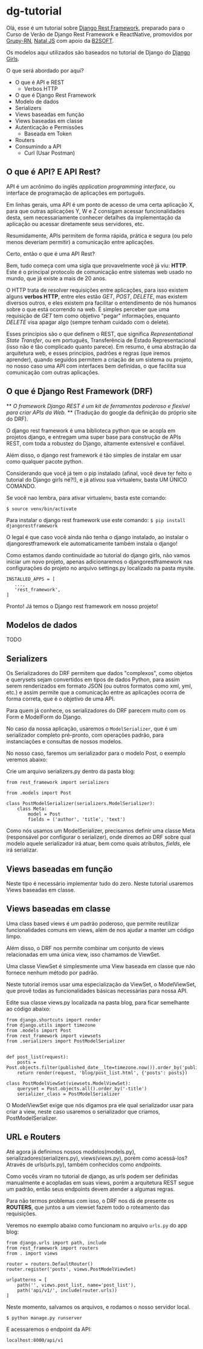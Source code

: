 # dg-tutorial

Olá, esse é um tutorial sobre [Django Rest Framework](https://www.django-rest-framework.org/), preparado para o Curso de Verão de Django Rest Framework e ReactNative, promovidos por [Grupy-RN](https://meetup.grupyrn.org/), [Natal JS](https://github.com/NatalJS) com apoio da [B2SOFT](https://b2soft.com.br/).

Os modelos aqui utilizados são baseados no tutorial de Django do [Django Girls](https://tutorial.djangogirls.org/pt/).

O que será abordado por aqui?

- O que é API e REST
    - Verbos HTTP
- O que é Django Rest Framework
- Modelo de dados
- Serializers
- Views baseadas em função
- Views baseadas em classe
- Autenticação e Permissões
    - Baseada em Token
- Routers
- Consumindo a API
    - Curl (Usar Postman)


## O que é API? E API Rest?

API é um acrônimo do inglês *application programming interface*, ou interface de programação de aplicações em português.

Em linhas gerais, uma API é um ponto de acesso de uma certa aplicação X, para que outras aplicações Y, W e Z consigam acessar funcionalidades desta, sem necessariamente conhecer detalhes da implementação da aplicação ou acessar diretamente seus servidores, etc.

Resumidamente, APIs permitem de forma rápida, prática e segura (ou pelo menos deveriam permitir) a comunicação entre aplicações.

Certo, então o que é uma API Rest?

Bem, tudo começa com uma sigla que provavelmente você já viu: **HTTP**. Este é o principal protocolo de comunicação entre sistemas web usado no mundo, que já existe a mais de 20 anos.

O HTTP trata de resolver requisições entre aplicações, para isso existem alguns **verbos HTTP**, entre eles estão *GET*, *POST*, *DELETE*, mas existem diversos outros, e eles existem pra facilitar o entendimento de nós humanos sobre o que está ocorrendo na web. É simples perceber que uma requisição de *GET* tem como objetivo "pegar" informações, enquanto *DELETE* visa apagar algo (sempre tenham cuidado com o delete).

Esses princípios são o que definem o REST, que significa *Representational State Transfer*, ou em português, Transferência de Estado Representacional (isso nâo é tâo complicado quanto parece). Em resumo, é uma abstração da arquitetura web, e esses princípios, padrões e regras (que iremos aprender), quando seguidos permitem a criação de um sistema ou projeto, no nosso caso uma API com interfaces bem definidas, o que facilita sua comunicação com outras aplicações.

## O que é Django Rest Framework (DRF)

** *O framework Django REST é um kit de ferramentas poderoso e flexível para criar APIs da Web.* **  (Tradução do google da definição do próprio site do DRF).

O django rest framework é uma biblioteca python que se acopla em projetos django, e entregam uma super base para construção de APIs REST, com toda a robustez do Django, altamente extensível e confiável.

Além disso, o django rest framework é tão simples de instalar em usar como qualquer pacote python. 

Considerando que você já tem o pip instalado (afinal, você deve ter feito o tutorial do Django girls né?!), e já ativou sua virtualenv, basta UM ÚNICO COMANDO.

Se você nao lembra, para ativar virtualenv, basta este comando:

`$ source venv/bin/activate`

Para instalar o django rest framework use este comando:
`$ pip install djangorestframework`

O legal é que caso você ainda não tenha o django instalado, ao instalar o djangorestframework ele automaticamente também instala o django!

Como estamos dando continuidade ao tutorial do django girls, não vamos iniciar um novo projeto, apenas adicionaremos o djangorestframework nas configurações do projeto no arquivo settings.py localizado na pasta mysite.

```
INSTALLED_APPS = [
   ...,
   'rest_framework',
]
```

Pronto! Já temos o Django rest framework em nosso projeto!


## Modelos de dados

TODO

## Serializers

Os Serializadores do DRF permitem que dados "complexos", como objetos e querysets sejam convertidos em tipos de dados Python, para assim serem renderizados em formato JSON (ou outros formatos como xml, yml, etc.) e assim permite que a comunicação entre as aplicações ocorra de forma correta, que é o objetivo de uma API.

Para quem já conhece, os serializadores do DRF parecem muito com os Form e ModelForm do Django.

No caso da nossa aplicação, usaremos o `ModelSerializer`, que é um serializador completo pré-pronto, com operações padrão, para instanciações e consultas de nossos modelos.

No nosso caso, faremos um serializador para o modelo Post, o exemplo veremos abaixo:

Crie um arquivo serializers.py dentro da pasta blog:

```
from rest_framework import serializers

from .models import Post

class PostModelSerializer(serializers.ModelSerializer):
    class Meta:
        model = Post
        fields = ('author', 'title', 'text')
```

Como nós usamos um ModelSerializer, precisamos definir uma classe Meta (responsável por configurar o serializer), onde diremos ao DRF sobre qual modelo aquele serializador irá atuar, bem como quais atributos, *fields*, ele irá serializar.


## Views baseadas em função

Neste tipo é necessário implementar tudo do zero. Neste tutorial usaremos Views baseadas em classe.

## Views baseadas em classe

Uma class based views é um padrão poderoso, que permite reutilizar funcionalidades comuns em views, além de nos ajudar a manter um código limpo.

Além disso, o DRF nos permite combinar um conjunto de views relacionadas em uma única view, isso chamamos de ViewSet.

Uma classe ViewSet é simplesmente uma View baseada em classe que não fornece nenhum método por padrão.

Neste tutorial iremos usar uma especialização da ViewSet, o ModelViewSet, que provê todas as funcionalidades básicas necessárias para nossa API.

Edite sua classe views.py localizada na pasta blog, para ficar semelhante ao código abaixo:

```
from django.shortcuts import render
from django.utils import timezone
from .models import Post
from rest_framework import viewsets
from .serializers import PostModelSerializer


def post_list(request):
    posts = Post.objects.filter(published_date__lte=timezone.now()).order_by('published_date') 
    return render(request, 'blog/post_list.html', {'posts': posts})

class PostModelViewSet(viewsets.ModelViewSet):
    queryset = Post.objects.all().order_by('-title')
    serializer_class = PostModelSerializer
```

O ModelViewSet exige que nós digamos pra ele qual serializador usar para criar a view, neste caso usaremos o serializador que criamos, PostModelSerializer.


## URL e Routers

Até agora já definimos nossos modelos(models.py), serializadores(serializers.py), views(views.py), porém como acessá-los? Através de urls(urls.py), também conhecidos como *endpoints*.

Como vocês viram no tutorial de django, as urls podem ser definidas manualmente e acopladas em suas views, porém a arquitetura REST segue um padrão, então seus endpoints devem atender a algumas regras.

Para não termos problemas com isso, o DRF nos dá de presente os  **ROUTERS**, que juntos a um viewset fazem todo o roteamento das requisições.

Veremos no exemplo abaixo como funcionam no arquivo `urls.py` do app blog:

```
from django.urls import path, include
from rest_framework import routers
from . import views

router = routers.DefaultRouter()
router.register('posts', views.PostModelViewSet)

urlpatterns = [
    path('', views.post_list, name='post_list'),
    path('api/v1/', include(router.urls))
]
```

Neste momento, salvamos os arquivos, e rodamos o nosso servidor local.

`$ python manage.py runserver`

E acessaremos o endpoint da API:

`localhost:8000/api/v1`


